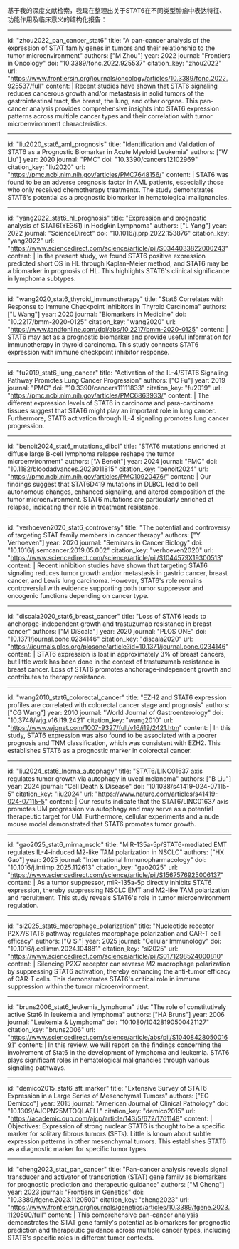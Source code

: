 基于我的深度文献检索，我现在整理出关于STAT6在不同类型肿瘤中表达特征、功能作用及临床意义的结构化报告：

----
id: "zhou2022_pan_cancer_stat6"
title: "A pan-cancer analysis of the expression of STAT family genes in tumors and their relationship to the tumor microenvironment"
authors: ["M Zhou"]
year: 2022
journal: "Frontiers in Oncology"
doi: "10.3389/fonc.2022.925537"
citation_key: "zhou2022"
url: "https://www.frontiersin.org/journals/oncology/articles/10.3389/fonc.2022.925537/full"
content: |
  Recent studies have shown that STAT6 signaling reduces cancerous growth and/or metastasis in solid tumors of the gastrointestinal tract, the breast, the lung, and other organs. This pan-cancer analysis provides comprehensive insights into STAT6 expression patterns across multiple cancer types and their correlation with tumor microenvironment characteristics.

----
id: "liu2020_stat6_aml_prognosis"
title: "Identification and Validation of STAT6 as a Prognostic Biomarker in Acute Myeloid Leukemia"
authors: ["W Liu"]
year: 2020
journal: "PMC"
doi: "10.3390/cancers12102969"
citation_key: "liu2020"
url: "https://pmc.ncbi.nlm.nih.gov/articles/PMC7648156/"
content: |
  STAT6 was found to be an adverse prognosis factor in AML patients, especially those who only received chemotherapy treatments. The study demonstrates STAT6's potential as a prognostic biomarker in hematological malignancies.

----
id: "yang2022_stat6_hl_prognosis"
title: "Expression and prognostic analysis of STAT6(YE361) in Hodgkin Lymphoma"
authors: ["L Yang"]
year: 2022
journal: "ScienceDirect"
doi: "10.1016/j.prp.2022.153876"
citation_key: "yang2022"
url: "https://www.sciencedirect.com/science/article/pii/S0344033822000243"
content: |
  In the present study, we found STAT6 positive expression predicted short OS in HL through Kaplan–Meier method, and STAT6 may be a biomarker in prognosis of HL. This highlights STAT6's clinical significance in lymphoma subtypes.

----
id: "wang2020_stat6_thyroid_immunotherapy"
title: "Stat6 Correlates with Response to Immune Checkpoint Inhibitors in Thyroid Carcinoma"
authors: ["L Wang"]
year: 2020
journal: "Biomarkers in Medicine"
doi: "10.2217/bmm-2020-0125"
citation_key: "wang2020"
url: "https://www.tandfonline.com/doi/abs/10.2217/bmm-2020-0125"
content: |
  STAT6 may act as a prognostic biomarker and provide useful information for immunotherapy in thyroid carcinoma. This study connects STAT6 expression with immune checkpoint inhibitor response.

----
id: "fu2019_stat6_lung_cancer"
title: "Activation of the IL-4/STAT6 Signaling Pathway Promotes Lung Cancer Progression"
authors: ["C Fu"]
year: 2019
journal: "PMC"
doi: "10.3390/cancers11111833"
citation_key: "fu2019"
url: "https://pmc.ncbi.nlm.nih.gov/articles/PMC6863933/"
content: |
  The different expression levels of STAT6 in carcinoma and para-carcinoma tissues suggest that STAT6 might play an important role in lung cancer. Furthermore, STAT6 activation through IL-4 signaling promotes lung cancer progression.

----
id: "benoit2024_stat6_mutations_dlbcl"
title: "STAT6 mutations enriched at diffuse large B-cell lymphoma relapse reshape the tumor microenvironment"
authors: ["A Benoit"]
year: 2024
journal: "PMC"
doi: "10.1182/bloodadvances.2023011815"
citation_key: "benoit2024"
url: "https://pmc.ncbi.nlm.nih.gov/articles/PMC10920476/"
content: |
  Our findings suggest that STAT6D419 mutations in DLBCL lead to cell autonomous changes, enhanced signaling, and altered composition of the tumor microenvironment. STAT6 mutations are particularly enriched at relapse, indicating their role in treatment resistance.

----
id: "verhoeven2020_stat6_controversy"
title: "The potential and controversy of targeting STAT family members in cancer therapy"
authors: ["Y Verhoeven"]
year: 2020
journal: "Seminars in Cancer Biology"
doi: "10.1016/j.semcancer.2019.05.002"
citation_key: "verhoeven2020"
url: "https://www.sciencedirect.com/science/article/pii/S1044579X19300513"
content: |
  Recent inhibition studies have shown that targeting STAT6 signaling reduces tumor growth and/or metastasis in gastric cancer, breast cancer, and Lewis lung carcinoma. However, STAT6's role remains controversial with evidence supporting both tumor suppressor and oncogenic functions depending on cancer type.

----
id: "discala2020_stat6_breast_cancer"
title: "Loss of STAT6 leads to anchorage-independent growth and trastuzumab resistance in breast cancer"
authors: ["M DiScala"]
year: 2020
journal: "PLOS ONE"
doi: "10.1371/journal.pone.0234146"
citation_key: "discala2020"
url: "https://journals.plos.org/plosone/article?id=10.1371/journal.pone.0234146"
content: |
  STAT6 expression is lost in approximately 3% of breast cancers, but little work has been done in the context of trastuzumab resistance in breast cancer. Loss of STAT6 promotes anchorage-independent growth and contributes to therapy resistance.

----
id: "wang2010_stat6_colorectal_cancer"
title: "EZH2 and STAT6 expression profiles are correlated with colorectal cancer stage and prognosis"
authors: ["CG Wang"]
year: 2010
journal: "World Journal of Gastroenterology"
doi: "10.3748/wjg.v16.i19.2421"
citation_key: "wang2010"
url: "https://www.wjgnet.com/1007-9327/full/v16/i19/2421.htm"
content: |
  In this study, STAT6 expression was also found to be associated with a poorer prognosis and TNM classification, which was consistent with EZH2. This establishes STAT6 as a prognostic marker in colorectal cancer.

----
id: "liu2024_stat6_lncrna_autophagy"
title: "STAT6/LINC01637 axis regulates tumor growth via autophagy in uveal melanoma"
authors: ["B Liu"]
year: 2024
journal: "Cell Death & Disease"
doi: "10.1038/s41419-024-07115-5"
citation_key: "liu2024"
url: "https://www.nature.com/articles/s41419-024-07115-5"
content: |
  Our results indicate that the STAT6/LINC01637 axis promotes UM progression via autophagy and may serve as a potential therapeutic target for UM. Furthermore, cellular experiments and a nude mouse model demonstrated that STAT6 promotes tumor growth.

----
id: "gao2025_stat6_mirna_nsclc"
title: "MiR-135a-5p/STAT6-mediated EMT regulates IL-4-induced M2-like TAM polarization in NSCLC"
authors: ["HX Gao"]
year: 2025
journal: "International Immunopharmacology"
doi: "10.1016/j.intimp.2025.112613"
citation_key: "gao2025"
url: "https://www.sciencedirect.com/science/article/pii/S1567576925006137"
content: |
  As a tumor suppressor, miR-135a-5p directly inhibits STAT6 expression, thereby suppressing NSCLC EMT and M2-like TAM polarization and recruitment. This study reveals STAT6's role in tumor microenvironment regulation.

----
id: "si2025_stat6_macrophage_polarization"
title: "Nucleotide receptor P2X7/STAT6 pathway regulates macrophage polarization and CAR-T cell efficacy"
authors: ["Q Si"]
year: 2025
journal: "Cellular Immunology"
doi: "10.1016/j.cellimm.2024.104881"
citation_key: "si2025"
url: "https://www.sciencedirect.com/science/article/pii/S0171298524000810"
content: |
  Silencing P2X7 receptor can reverse M2 macrophage polarization by suppressing STAT6 activation, thereby enhancing the anti-tumor efficacy of CAR-T cells. This demonstrates STAT6's critical role in immune suppression within the tumor microenvironment.

----
id: "bruns2006_stat6_leukemia_lymphoma"
title: "The role of constitutively active Stat6 in leukemia and lymphoma"
authors: ["HA Bruns"]
year: 2006
journal: "Leukemia & Lymphoma"
doi: "10.1080/10428190500421127"
citation_key: "bruns2006"
url: "https://www.sciencedirect.com/science/article/abs/pii/S1040842805001691"
content: |
  In this review, we will report on the findings concerning the involvement of Stat6 in the development of lymphoma and leukemia. STAT6 plays significant roles in hematological malignancies through various signaling pathways.

----
id: "demico2015_stat6_sft_marker"
title: "Extensive Survey of STAT6 Expression in a Large Series of Mesenchymal Tumors"
authors: ["EG Demicco"]
year: 2015
journal: "American Journal of Clinical Pathology"
doi: "10.1309/AJCPN25MTOQLAELL"
citation_key: "demico2015"
url: "https://academic.oup.com/ajcp/article/143/5/672/1761148"
content: |
  Objectives: Expression of strong nuclear STAT6 is thought to be a specific marker for solitary fibrous tumors (SFTs). Little is known about subtle expression patterns in other mesenchymal tumors. This establishes STAT6 as a diagnostic marker for specific tumor types.

----
id: "cheng2023_stat_pan_cancer"
title: "Pan-cancer analysis reveals signal transducer and activator of transcription (STAT) gene family as biomarkers for prognostic prediction and therapeutic guidance"
authors: ["M Cheng"]
year: 2023
journal: "Frontiers in Genetics"
doi: "10.3389/fgene.2023.1120500"
citation_key: "cheng2023"
url: "https://www.frontiersin.org/journals/genetics/articles/10.3389/fgene.2023.1120500/full"
content: |
  This comprehensive pan-cancer analysis demonstrates the STAT gene family's potential as biomarkers for prognostic prediction and therapeutic guidance across multiple cancer types, including STAT6's specific roles in different tumor contexts.